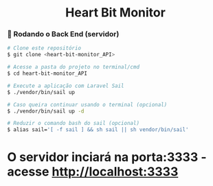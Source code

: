 <h1 align="center">Heart Bit Monitor</h1>

### 🎲 Rodando o Back End (servidor)

```bash
# Clone este repositório
$ git clone <heart-bit-monitor_API>

# Acesse a pasta do projeto no terminal/cmd
$ cd heart-bit-monitor_API

# Execute a aplicação com Laravel Sail
$ ./vendor/bin/sail up

# Caso queira continuar usando o terminal (opcional)
$ ./vendor/bin/sail up -d

# Reduzir o comando bash do sail (opcional)
$ alias sail='[ -f sail ] && sh sail || sh vendor/bin/sail'

```


# O servidor inciará na porta:3333 - acesse <http://localhost:3333>